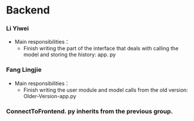 # Backend
### Li Yiwei
- Main responsibilities：
  - Finish writing the part of the interface that deals with calling the model and storing the history: app. py
 ### Fang Lingjie 
- Main responsibilities：
  -  Finish writing the user module and model calls from the old version: Older-Version-app.py
### ConnectToFrontend. py inherits from the previous group.
